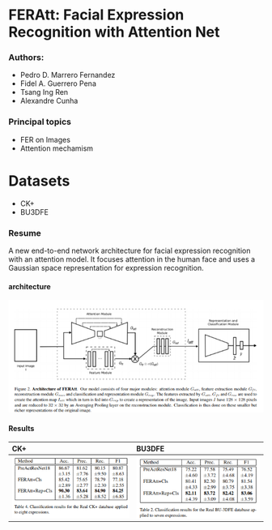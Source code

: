 # FERAtt: Facial Expression Recognition with Attention Net


### Authors:
* Pedro D. Marrero Fernandez
* Fidel A. Guerrero Pena
* Tsang Ing Ren
* Alexandre Cunha

### Principal topics

* FER on Images
* Attention mechamism

# Datasets

* CK+
* BU3DFE


### Resume

A new end-to-end network architecture for facial expression recognition with an attention model. It focuses attention in the human face and uses a Gaussian space representation for expression recognition.

#### architecture

![architecture](../../imgs/fernandez2019.png)

#### Results

| CK+     | BU3DFE     |
| :------------- | :------------- |
| ![ckexp](../../imgs/fernandez2019_expck.png)    |    ![architecture](../../imgs/fernandez2019_expbu3dfe.png)  |
